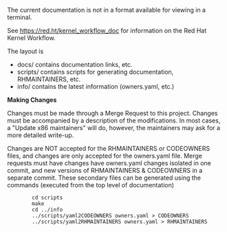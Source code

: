 The current documentation is not in a format available for viewing in a
terminal.

See https://red.ht/kernel_workflow_doc for information on the Red Hat Kernel
Workflow.

The layout is

- docs/ contains documentation links, etc.
- scripts/ contains scripts for generating documentation, RHMAINTAINERS, etc.
- info/ contains the latest information (owners.yaml, etc.)

**Making Changes**

Changes must be made through a Merge Request to this project.  Changes must be
accompanied by a description of the modifications.  In most cases, a "Update
x86 maintainers" will do, however, the maintainers may ask for a more detailed
write-up.

Changes are NOT accepted for the RHMAINTAINERS or CODEOWNERS files, and changes
are only accepted for the owners.yaml file.  Merge requests must have changes
have owners.yaml changes isolated in one commit, and new versions of
RHMAINTAINERS & CODEOWNERS in a separate commit.  These secondary files can be
generated using the commands (executed from the top level of documentation)

```
        cd scripts
        make
        cd ../info
        ../scripts/yaml2CODEOWNERS owners.yaml > CODEOWNERS
        ../scripts/yaml2RHMAINTAINERS owners.yaml > RHMAINTAINERS
```
